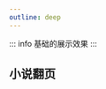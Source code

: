 ```yaml
---
outline: deep
---
```


::: info
基础的展示效果
:::

## 小说翻页

<preview path="./components/3d1.vue"></preview>
